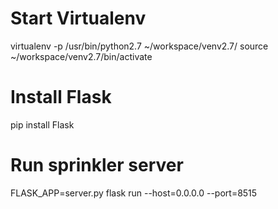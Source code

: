 # Start Virtualenv


virtualenv -p /usr/bin/python2.7 ~/workspace/venv2.7/
source ~/workspace/venv2.7/bin/activate

# Install Flask

pip install Flask

# Run sprinkler server

FLASK_APP=server.py flask run --host=0.0.0.0 --port=8515
